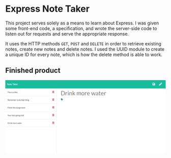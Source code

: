 # Express Note Taker

This project serves solely as a means to learn about Express. I was given some front-end code, a specification, and wrote the server-side code to listen out for requests and serve the appropriate response. 

It uses the HTTP methods `GET`, `POST` and `DELETE` in order to retrieve existing notes, create new notes and delete notes. I used the UUID module to create a unique ID for every note, which is how the delete method is able to work.

## Finished product

![screenshot](./public/assets/images/screenshot.png)